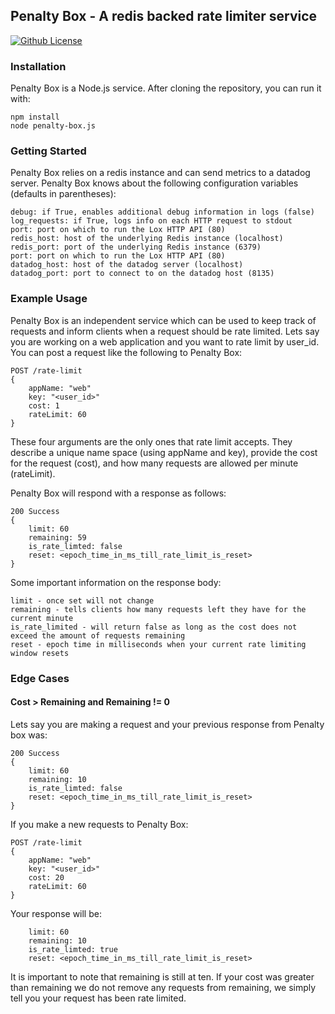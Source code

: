 ## Penalty Box - A redis backed rate limiter service
[![Github License](https://img.shields.io/github/license/gamechanger/lox.svg)](https://github.com/gamechanger/lox/blob/master/LICENSE)

### Installation
Penalty Box is a Node.js service. After cloning the repository, you can run it with:
```
npm install
node penalty-box.js
```

### Getting Started
Penalty Box relies on a redis instance and can send metrics to a datadog server.
Penalty Box knows about the following configuration variables (defaults in parentheses):
```
debug: if True, enables additional debug information in logs (false)
log_requests: if True, logs info on each HTTP request to stdout
port: port on which to run the Lox HTTP API (80)
redis_host: host of the underlying Redis instance (localhost)
redis_port: port of the underlying Redis instance (6379)
port: port on which to run the Lox HTTP API (80)
datadog_host: host of the datadog server (localhost)
datadog_port: port to connect to on the datadog host (8135)
```

### Example Usage
Penalty Box is an independent service which can be used to keep track of requests and inform clients when a request should be rate limited.
Lets say you are working on a web application and you want to rate limit by user_id. You can post a request like the following to Penalty Box:
```
POST /rate-limit
{
    appName: "web"
    key: "<user_id>"
    cost: 1
    rateLimit: 60
}
```
These four arguments are the only ones that rate limit accepts.  They describe a unique name space (using appName and key), provide the cost for the request (cost), and how many requests are allowed per minute (rateLimit).

Penalty Box will respond with a response as follows:
```
200 Success
{
    limit: 60
    remaining: 59
    is_rate_limted: false
    reset: <epoch_time_in_ms_till_rate_limit_is_reset>
}
```

Some important information on the response body:
```
limit - once set will not change
remaining - tells clients how many requests left they have for the current minute
is_rate_limited - will return false as long as the cost does not exceed the amount of requests remaining
reset - epoch time in milliseconds when your current rate limiting window resets
```

### Edge Cases
#### Cost > Remaining and Remaining != 0
Lets say you are making a request and your previous response from Penalty box was:
```
200 Success
{
    limit: 60
    remaining: 10
    is_rate_limted: false
    reset: <epoch_time_in_ms_till_rate_limit_is_reset>
}
```

If you make a new requests to Penalty Box:
```
POST /rate-limit
{
    appName: "web"
    key: "<user_id>"
    cost: 20
    rateLimit: 60
}
```

Your response will be:
```
    limit: 60
    remaining: 10
    is_rate_limted: true
    reset: <epoch_time_in_ms_till_rate_limit_is_reset>
```

It is important to note that remaining is still at ten. If your cost was greater than remaining we do not remove any requests from remaining, we simply tell you your request has been rate limited.
